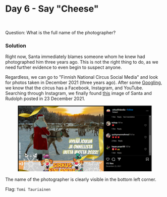 # Day 6 - Say "Cheese"

<figure><img src="../../../.gitbook/assets/day6.png" alt="" width="375"><figcaption></figcaption></figure>

Question: What is the full name of the photographer?

### Solution

Right now, Santa immediately blames someone whom he knew had photographed him three years ago. This is not the right thing to do, as we need further evidence to even begin to suspect anyone.&#x20;

Regardless, we can go to "Finnish National Circus Social Media" and look for photos taken in December 2021 (three years ago). After some [Googling](https://sirkusfinlandia.fi/en/home/), we know that the circus has a Facebook, Instagram, and YouTube. Searching through Instagram, we finally found [this](https://www.instagram.com/p/CX08mh9NtnA/) image of Santa and Rudolph posted in 23 December 2021.

<figure><img src="../../../.gitbook/assets/image (7) (1) (1) (1).png" alt=""><figcaption></figcaption></figure>

The name of the photographer is clearly visible in the bottom left corner.

Flag: `Tomi Tauriainen`
